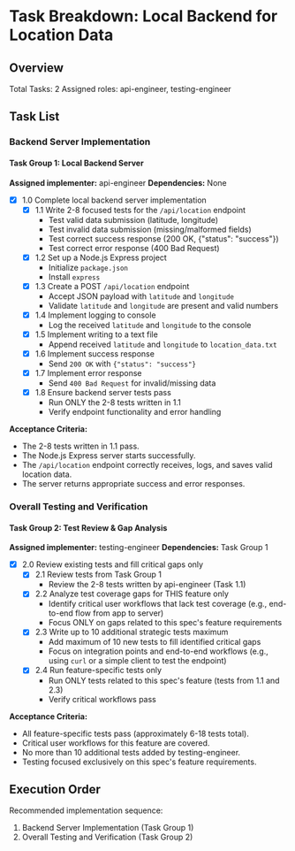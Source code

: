 # Task Breakdown: Local Backend for Location Data

## Overview
Total Tasks: 2
Assigned roles: api-engineer, testing-engineer

## Task List

### Backend Server Implementation

#### Task Group 1: Local Backend Server
**Assigned implementer:** api-engineer
**Dependencies:** None

- [x] 1.0 Complete local backend server implementation
  - [x] 1.1 Write 2-8 focused tests for the `/api/location` endpoint
    - Test valid data submission (latitude, longitude)
    - Test invalid data submission (missing/malformed fields)
    - Test correct success response (200 OK, {"status": "success"})
    - Test correct error response (400 Bad Request)
  - [x] 1.2 Set up a Node.js Express project
    - Initialize `package.json`
    - Install `express`
  - [x] 1.3 Create a POST `/api/location` endpoint
    - Accept JSON payload with `latitude` and `longitude`
    - Validate `latitude` and `longitude` are present and valid numbers
  - [x] 1.4 Implement logging to console
    - Log the received `latitude` and `longitude` to the console
  - [x] 1.5 Implement writing to a text file
    - Append received `latitude` and `longitude` to `location_data.txt`
  - [x] 1.6 Implement success response
    - Send `200 OK` with `{"status": "success"}`
  - [x] 1.7 Implement error response
    - Send `400 Bad Request` for invalid/missing data
  - [x] 1.8 Ensure backend server tests pass
    - Run ONLY the 2-8 tests written in 1.1
    - Verify endpoint functionality and error handling

**Acceptance Criteria:**
- The 2-8 tests written in 1.1 pass.
- The Node.js Express server starts successfully.
- The `/api/location` endpoint correctly receives, logs, and saves valid location data.
- The server returns appropriate success and error responses.

### Overall Testing and Verification

#### Task Group 2: Test Review & Gap Analysis
**Assigned implementer:** testing-engineer
**Dependencies:** Task Group 1

- [x] 2.0 Review existing tests and fill critical gaps only
  - [x] 2.1 Review tests from Task Group 1
    - Review the 2-8 tests written by api-engineer (Task 1.1)
  - [x] 2.2 Analyze test coverage gaps for THIS feature only
    - Identify critical user workflows that lack test coverage (e.g., end-to-end flow from app to server)
    - Focus ONLY on gaps related to this spec's feature requirements
  - [x] 2.3 Write up to 10 additional strategic tests maximum
    - Add maximum of 10 new tests to fill identified critical gaps
    - Focus on integration points and end-to-end workflows (e.g., using `curl` or a simple client to test the endpoint)
  - [x] 2.4 Run feature-specific tests only
    - Run ONLY tests related to this spec's feature (tests from 1.1 and 2.3)
    - Verify critical workflows pass

**Acceptance Criteria:**
- All feature-specific tests pass (approximately 6-18 tests total).
- Critical user workflows for this feature are covered.
- No more than 10 additional tests added by testing-engineer.
- Testing focused exclusively on this spec's feature requirements.

## Execution Order

Recommended implementation sequence:
1. Backend Server Implementation (Task Group 1)
2. Overall Testing and Verification (Task Group 2)

